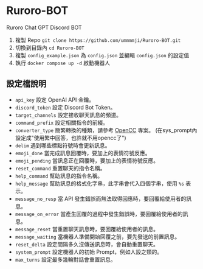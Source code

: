 # Ruroro-BOT
Ruroro Chat GPT Discord BOT

1. 複製 Repo `git clone https://github.com/ummmmji/Ruroro-BOT.git`
2. 切換到目錄內 `cd Ruroro-BOT`
3. 複製 `config_example.json` 為 `config.json` 並編輯 `config.json` 的設定值
4. 執行 `docker compose up -d` 啟動機器人

## 設定檔說明

+ `api_key` 設定 OpenAI API 金鑰。
+ `discord_token` 設定 Discord Bot Token。
+ `target_channels` 設定接收聊天訊息的頻道。
+ `command_prefix` 設定相關指令的前綴。
+ `converter_type` 簡繁轉換的種類，請參考 [OpenCC](https://github.com/BYVoid/OpenCC) 專案。
(在sys_prompt內設定成"使用繁中回答，也許就不用opencc了")
+ `delim` 遇到哪些標點符號時會更新訊息。
+ `emoji_done` 當完成訊息回覆時，要加上的表情符號反應。
+ `emoji_pending` 當訊息正在回覆時，要加上的表情符號反應。
+ `reset_command` 重置聊天的指令名稱。
+ `help_command` 幫助訊息的指令名稱。
+ `help_message` 幫助訊息的格式化字串，此字串會代入四個字串，使用 `%s` 表示。
+ `message_no_resp` 當 API 發生錯誤而無法取得回應時，要回覆給使用者的訊息。
+ `message_on_error` 當產生回覆的過程中發生錯誤時，要回覆給使用者的訊息。
+ `message_reset` 當重置聊天訊息時，要回覆給使用者的訊息。
+ `message_waiting` 當機器人準備開始回覆之前，要先發送的前置訊息。
+ `reset_delta` 設定間隔多久沒傳送訊息時，會自動重置聊天。
+ `system_prompt` 設定機器人的初始 Prompt，例如人設之類的。
+ `max_turns` 設定最多幾輪對話會重置訊息。

